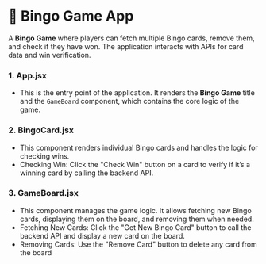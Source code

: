# 🎲 Bingo Game App

A **Bingo Game** where players can fetch multiple Bingo cards, remove them, and check if they have won. The application interacts with APIs for card data and win verification.

### 1. App.jsx
- This is the entry point of the application. It renders the **Bingo Game** title and the `GameBoard` component, which contains the core logic of the game.

### 2. BingoCard.jsx
- This component renders individual Bingo cards and handles the logic for checking wins.
- Checking Win: Click the "Check Win" button on a card to verify if it’s a winning card by calling the backend API.

### 3. GameBoard.jsx
- This component manages the game logic. It allows fetching new Bingo cards, displaying them on the board, and removing them when needed.
- Fetching New Cards: Click the "Get New Bingo Card" button to call the backend API and display a new card on the board.
- Removing Cards: Use the "Remove Card" button to delete any card from the board